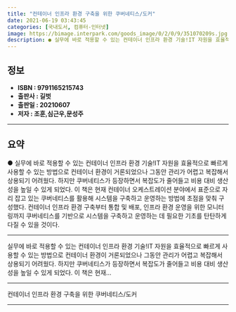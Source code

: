 ```yaml
---
title: "컨테이너 인프라 환경 구축을 위한 쿠버네티스/도커"
date: 2021-06-19 03:43:45
categories: [국내도서, 컴퓨터-인터넷]
image: https://bimage.interpark.com/goods_image/0/2/0/9/351070209s.jpg
description: ● 실무에 바로 적용할 수 있는 컨테이너 인프라 환경 기술!IT 자원을 효율적으로 빠르게 사용할 수 있는 방법으로 컨테이너 환경이 거론되었으나 그동안 관리가 어렵고 복잡해서 상용되기 어려웠다. 하지만 쿠버네티스가 등장하면서 복잡도가 줄어들고 비용 대비 생산성을 높일 수 있게 되었다.
---
```


## **정보**

- **ISBN : 9791165215743**
- **출판사 : 길벗**
- **출판일 : 20210607**
- **저자 : 조훈,심근우,문성주**

------



## **요약**

●  실무에 바로 적용할 수 있는 컨테이너 인프라 환경 기술!IT 자원을 효율적으로 빠르게 사용할 수 있는 방법으로 컨테이너 환경이 거론되었으나 그동안 관리가 어렵고 복잡해서 상용되기 어려웠다. 하지만 쿠버네티스가 등장하면서 복잡도가 줄어들고 비용 대비 생산성을 높일 수 있게 되었다. 이 책은 현재 컨테이너 오케스트레이션 분야에서 표준으로 자리 잡고 있는 쿠버네티스를 활용해 시스템을 구축하고 운영하는 방법에 초점을 맞춰 구성했다. 컨테이너 인프라 환경 구축부터 통합 및 배포, 인프라 환경 운영을 위한 모니터링까지 쿠버네티스를 기반으로 시스템을 구축하고 운영하는 데 필요한 기초를 탄탄하게 다질 수 있을 것이다.

------

실무에 바로 적용할 수 있는 컨테이너 인프라 환경 기술!IT 자원을 효율적으로 빠르게 사용할 수 있는 방법으로 컨테이너 환경이 거론되었으나 그동안 관리가 어렵고 복잡해서 상용되기 어려웠다. 하지만 쿠버네티스가 등장하면서 복잡도가 줄어들고 비용 대비 생산성을 높일 수 있게 되었다. 이 책은 현재... 

------


컨테이너 인프라 환경 구축을 위한 쿠버네티스/도커 

------


